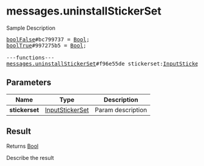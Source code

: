 # messages.uninstallStickerSet

Sample Description

<pre>
<a href="../constructor/boolFalse">boolFalse</a>#bc799737 = <a href="../type/Bool.md">Bool</a>;
<a href="../constructor/boolTrue">boolTrue</a>#997275b5 = <a href="../type/Bool.md">Bool</a>;

---functions---
<a href="../method/messages.uninstallStickerSet.md">messages.uninstallStickerSet</a>#f96e55de stickerset:<a href="../type/InputStickerSet.md">InputStickerSet</a> = <a href="../type/Bool.md">Bool</a>;
</pre>

## Parameters

| Name | Type | Description |
|------|:----:|-------------|
| **stickerset** | <a href="../type/InputStickerSet.md">InputStickerSet</a> | Param description |

## Result

Returns <a href="../type/Bool.md">Bool</a>

Describe the result

